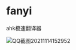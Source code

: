 # fanyi
ahk极速翻译器

![QQ截图20211114152952](https://user-images.githubusercontent.com/56662006/141671957-27a29968-9e44-4715-9649-0f9e2f19bc12.jpg)
